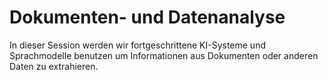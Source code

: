 # Dokumenten- und Datenanalyse

In dieser Session werden wir fortgeschrittene KI-Systeme und Sprachmodelle benutzen um Informationen aus Dokumenten oder anderen Daten zu extrahieren.

